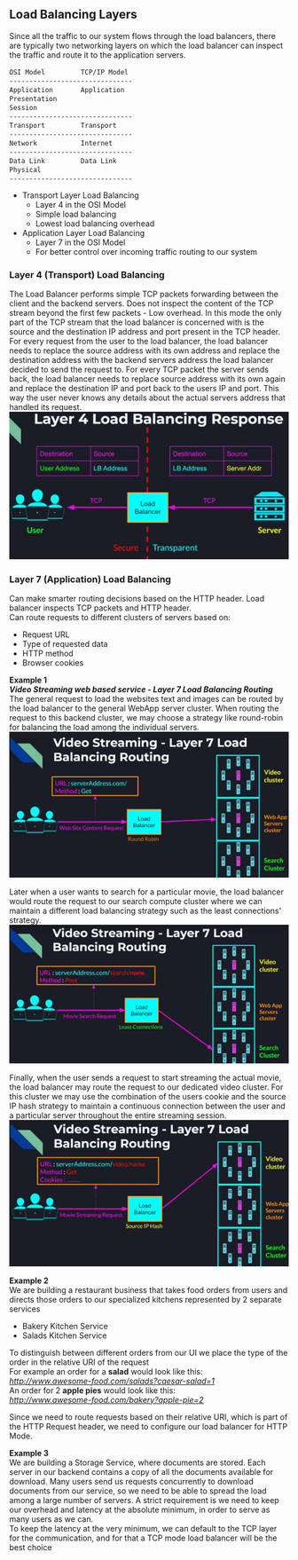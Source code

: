## Load Balancing Layers

Since all the traffic to our system flows through the load balancers, there are typically two networking layers on which
the load balancer can inspect the traffic and route it to the application servers.

```shell
OSI Model         TCP/IP Model
-------------------------------     
Application       Application
Presentation
Session
-------------------------------
Transport         Transport
-------------------------------
Network           Internet
-------------------------------
Data Link         Data Link
Physical
-------------------------------
```

* Transport Layer Load Balancing
    * Layer 4 in the OSI Model
    * Simple load balancing
    * Lowest load balancing overhead
* Application Layer Load Balancing
    * Layer 7 in the OSI Model
    * For better control over incoming traffic routing to our system

### Layer 4 (Transport) Load Balancing

The Load Balancer performs simple TCP packets forwarding between the client and the backend servers. Does not inspect
the content of the TCP stream beyond the first few packets - Low overhead. In this mode the only part of the TCP stream
that the load balancer is concerned with is the source and the destination IP address and port present in the TCP
header. For every request from the user to the load balancer, the load balancer needs to replace the source address with
its own address and replace the destination address with the backend servers address the load balancer decided to send
the request to. For every TCP packet the server sends back, the load balancer needs to replace source address with its
own again and replace the destination IP and port back to the users IP and port. This way the user never knows any
details about the actual servers address that handled its request. <br />
![layer 4 load balancing](layer-4-response-LB.jpg)

### Layer 7 (Application) Load Balancing

Can make smarter routing decisions based on the HTTP header. Load balancer inspects TCP packets and HTTP header. <br />
Can route requests to different clusters of servers based on:

* Request URL
* Type of requested data
* HTTP method
* Browser cookies

**Example 1** <br />
_**Video Streaming web based service - Layer 7 Load Balancing Routing**_ <br />
The general request to load the websites text and images can be routed by the load balancer to the general WebApp server
cluster. When routing the request to this backend cluster, we may choose a strategy like round-robin for balancing the
load among the individual servers. <br />
![layer 7 load balancing-1](layer-7-LB-1.jpg)

Later when a user wants to search for a particular movie, the load balancer would route the request to our search
compute cluster where we can maintain a different load balancing strategy such as the least connections'
strategy. <br />
![layer 7 load balancing-2](layer-7-LB-2.jpg)

Finally, when the user sends a request to start streaming the actual movie, the load balancer may route the request to
our dedicated video cluster. For this cluster we may use the combination of the users cookie and the source IP hash
strategy to maintain a continuous connection between the user and a particular server throughout the entire streaming
session. <br />
![layer 7 load balancing-3](layer-7-LB-3.jpg)

**Example 2** <br />
We are building a restaurant business that takes food orders from users and directs those orders to our specialized
kitchens represented by 2 separate services

* Bakery Kitchen Service
* Salads Kitchen Service

To distinguish between different orders from our UI we place the type of the order in the relative URI of the
request <br />
For example an order for a **salad** would look like this: <br />
_http://www.awesome-food.com/salads?caesar-salad=1_ <br />
An order for 2 **apple pies** would look like this: <br />
_http://www.awesome-food.com/bakery?apple-pie=2_ <br />

Since we need to route requests based on their relative URI, which is part of the HTTP Request header, we need to
configure our load balancer for HTTP Mode.

**Example 3** <br />
We are building a Storage Service, where documents are stored. Each server in our backend contains a copy of all the
documents available for download. Many users send us requests concurrently to download documents from our service, so we
need to be able to spread the load among a large number of servers. A strict requirement is we need to keep our overhead
and latency at the absolute minimum, in order to serve as many users as we can. <br />
To keep the latency at the very minimum, we can default to the TCP layer for the communication, and for that a TCP mode
load balancer will be the best choice

